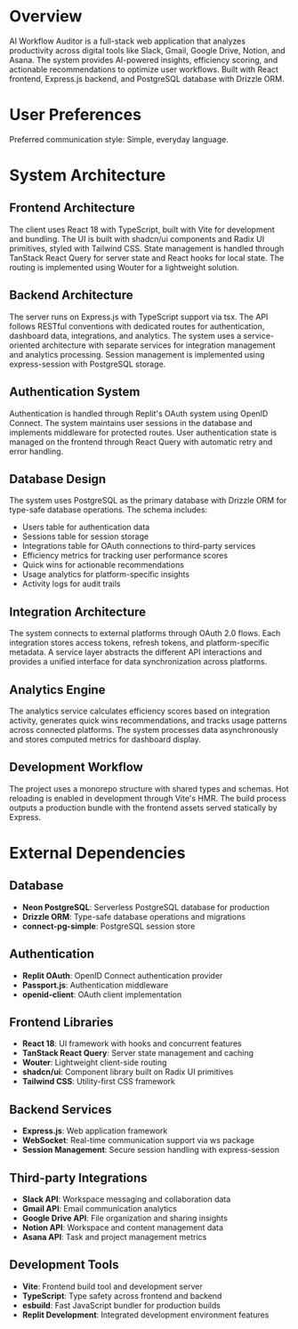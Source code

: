 # Overview

AI Workflow Auditor is a full-stack web application that analyzes productivity across digital tools like Slack, Gmail, Google Drive, Notion, and Asana. The system provides AI-powered insights, efficiency scoring, and actionable recommendations to optimize user workflows. Built with React frontend, Express.js backend, and PostgreSQL database with Drizzle ORM.

# User Preferences

Preferred communication style: Simple, everyday language.

# System Architecture

## Frontend Architecture
The client uses React 18 with TypeScript, built with Vite for development and bundling. The UI is built with shadcn/ui components and Radix UI primitives, styled with Tailwind CSS. State management is handled through TanStack React Query for server state and React hooks for local state. The routing is implemented using Wouter for a lightweight solution.

## Backend Architecture
The server runs on Express.js with TypeScript support via tsx. The API follows RESTful conventions with dedicated routes for authentication, dashboard data, integrations, and analytics. The system uses a service-oriented architecture with separate services for integration management and analytics processing. Session management is implemented using express-session with PostgreSQL storage.

## Authentication System
Authentication is handled through Replit's OAuth system using OpenID Connect. The system maintains user sessions in the database and implements middleware for protected routes. User authentication state is managed on the frontend through React Query with automatic retry and error handling.

## Database Design
The system uses PostgreSQL as the primary database with Drizzle ORM for type-safe database operations. The schema includes:
- Users table for authentication data
- Sessions table for session storage
- Integrations table for OAuth connections to third-party services
- Efficiency metrics for tracking user performance scores
- Quick wins for actionable recommendations
- Usage analytics for platform-specific insights
- Activity logs for audit trails

## Integration Architecture
The system connects to external platforms through OAuth 2.0 flows. Each integration stores access tokens, refresh tokens, and platform-specific metadata. A service layer abstracts the different API interactions and provides a unified interface for data synchronization across platforms.

## Analytics Engine
The analytics service calculates efficiency scores based on integration activity, generates quick wins recommendations, and tracks usage patterns across connected platforms. The system processes data asynchronously and stores computed metrics for dashboard display.

## Development Workflow
The project uses a monorepo structure with shared types and schemas. Hot reloading is enabled in development through Vite's HMR. The build process outputs a production bundle with the frontend assets served statically by Express.

# External Dependencies

## Database
- **Neon PostgreSQL**: Serverless PostgreSQL database for production
- **Drizzle ORM**: Type-safe database operations and migrations
- **connect-pg-simple**: PostgreSQL session store

## Authentication
- **Replit OAuth**: OpenID Connect authentication provider
- **Passport.js**: Authentication middleware
- **openid-client**: OAuth client implementation

## Frontend Libraries
- **React 18**: UI framework with hooks and concurrent features  
- **TanStack React Query**: Server state management and caching
- **Wouter**: Lightweight client-side routing
- **shadcn/ui**: Component library built on Radix UI primitives
- **Tailwind CSS**: Utility-first CSS framework

## Backend Services
- **Express.js**: Web application framework
- **WebSocket**: Real-time communication support via ws package
- **Session Management**: Secure session handling with express-session

## Third-party Integrations
- **Slack API**: Workspace messaging and collaboration data
- **Gmail API**: Email communication analytics
- **Google Drive API**: File organization and sharing insights
- **Notion API**: Workspace and content management data
- **Asana API**: Task and project management metrics

## Development Tools
- **Vite**: Frontend build tool and development server
- **TypeScript**: Type safety across frontend and backend
- **esbuild**: Fast JavaScript bundler for production builds
- **Replit Development**: Integrated development environment features